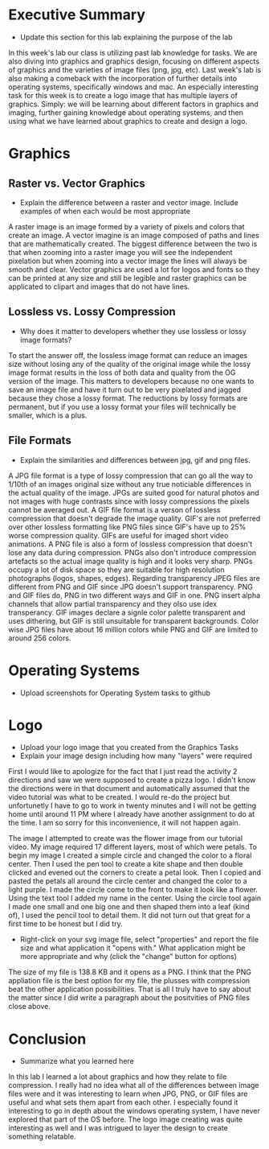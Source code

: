 # Executive Summary
* Update this section for this lab explaining the purpose of the lab

In this week's lab our class is utilizing past lab knowledge for tasks. We are also diving into graphics and graphics design, focusing on different aspects of graphics and the varieties of image files (png, jpg, etc). Last week's lab is also making a comeback with the incorporation of further details into operating systems, specifically windows and mac. An especially interesting task for this week is to create a logo image that has multiple layers of graphics. Simply: we will be learning about different factors in graphics and imaging, further gaining knowledge about operating systems, and then using what we have learned about graphics to create and design a logo.

# Graphics
## Raster vs. Vector Graphics
* Explain the difference between a raster and vector image.
Include examples of when each would be most appropriate

A raster image is an image formed by a variety of pixels and colors that create an image. A vector imagine is an image composed of paths and lines that are mathematically created. The biggest difference between the two is that when zooming into a raster image you will see the independent pixelation but when zooming into a vector image the lines will always be smooth and clear. Vector graphics are used a lot for logos and fonts so they can be printed at any size and still be legible and raster graphics can be applicated to clipart and images that do not have lines.

## Lossless vs. Lossy Compression
* Why does it matter to developers whether they use lossless or lossy image formats?

To start the answer off, the lossless image format can reduce an images size without losing any of the quality of the original image while the lossy image format results in the loss of both data and quality from the OG version of the image. This matters to developers because no one wants to save an image file and have it turn out to be very pixelated and jagged because they chose a lossy format. The reductions by lossy formats are permanent, but if you use a lossy format your files will technically be smaller, which is a plus. 

## File Formats
* Explain the similarities and differences between jpg, gif and png files.

A JPG file format is a type of lossy compression that can go all the way to 1/10th of an images original size without any true noticiable differences in the actual quality of the image. JPGs are suited good for natural photos and not images with huge contrasts since with lossy compressions the pixels cannot be averaged out.
A GIF file format is a verson of lossless compression that doesn't degrade the image quality. GIF's are not preferred over other lossless formatting like PNG files since GIF's have up to 25% worse compression quality. GIFs are useful for imaged short video animations. 
A PNG file is also a form of lossless compression that doesn't lose any data during compression. PNGs also don't introduce compression artefacts so the actual image quality is high and it looks very sharp. PNGs occupy a lot of disk space so they are suitable for high resolution photographs (logos, shapes, edges).
Regarding transparency JPEG files are different from PNG and GIF since JPG doesn't support transparency. PNG and GIF files do, PNG in two different ways and GIF in one. PNG insert alpha channels that allow partial transparency and they olso use idex transperancy. GIF images declare a signle color palette transparent and uses dithering, but GIF is still unsuitable for transparent backgrounds. 
Color wise JPG files have about 16 million colors while PNG and GIF are limited to around 256 colors.


# Operating Systems 
* Upload screenshots for Operating System tasks to github

# Logo
* Upload your logo image that you created from the Graphics Tasks
* Explain your image design including how many "layers" were required

First I would like to apologize for the fact that I just read the activity 2 directions and saw we were supposed to create a pizza logo. I didn't know the directions were in that document and automatically assumed that the video tutorial was what to be created. I would re-do the project but unfortunetly I have to go to work in twenty minutes and I will not be getting home until around 11 PM where I already have another assignment to do at the time. I am so sorry for this inconvenience, it will not happen again.

The image I attempted to create was the flower image from our tutorial video. My image required 17 different layers, most of which were petals. To begin my image I created a simple circle and changed the color to a floral center. Then I used the pen tool to create a kite shape and then double clicked and evened out the corners to create a petal look. Then I copied and pasted the petals all around the circle center and changed the color to a light purple. I made the circle come to the front to make it look like a flower. Using the text tool I added my name in the center. Using the circle tool again I made one small and one big one and then shaped them into a leaf (kind of), I used the pencil tool to detail them. It did not turn out that great for a first time to be honest but I did try.

* Right-click on your svg image file, select "properties" and report the file size and what application it "opens with." What application might be more appropriate and why (click the "change" button for options)

The size of my file is 138.8 KB and it opens as a PNG. I think that the PNG appliation file is the best option for my file, the plusses with compression beat the other application possibilities. That is all I truly have to say about the matter since I did write a paragraph about the positvities of PNG files close above. 

# Conclusion
* Summarize what you learned here

In this lab I learned a lot about graphics and how they relate to file compression. I really had no idea what all of the differences between image files were and it was interesting to learn when JPG, PNG, or GIF files are useful and what sets them apart from each other. I especially found it interesting to go in depth about the windows operating system, I have never explored that part of the OS before. The logo image creating was quite interesting as well and I was intrigued to layer the design to create something relatable. 
